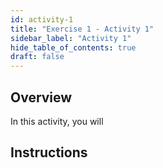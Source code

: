 ```yaml
---
id: activity-1
title: "Exercise 1 - Activity 1"
sidebar_label: "Activity 1"
hide_table_of_contents: true
draft: false
---
```


## Overview
In this activity, you will 

## Instructions
